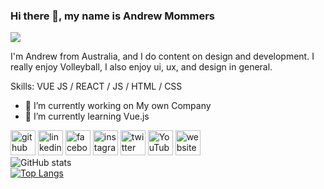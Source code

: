 ### Hi there 👋, my name is Andrew Mommers
![](https://pbs.twimg.com/profile_banners/1153474360008572928/1615435510/600x200)

I'm Andrew from Australia, and I do content on design and development. I really enjoy Volleyball, I also enjoy ui, ux, and design in general.

Skills: VUE JS / REACT / JS / HTML / CSS

- 🔭 I’m currently working on My own Company 
- 🌱 I’m currently learning Vue.js 


[<img src='https://cdn.jsdelivr.net/npm/simple-icons@3.0.1/icons/github.svg' alt='github' height='40'>](https://github.com/AndrewMommers)  [<img src='https://cdn.jsdelivr.net/npm/simple-icons@3.0.1/icons/linkedin.svg' alt='linkedin' height='40'>](https://www.linkedin.com/in/AndrewMommers/)  [<img src='https://cdn.jsdelivr.net/npm/simple-icons@3.0.1/icons/facebook.svg' alt='facebook' height='40'>](https://www.facebook.com/realandrewmommers)  [<img src='https://cdn.jsdelivr.net/npm/simple-icons@3.0.1/icons/instagram.svg' alt='instagram' height='40'>](https://www.instagram.com/andrewmommers/)  [<img src='https://cdn.jsdelivr.net/npm/simple-icons@3.0.1/icons/twitter.svg' alt='twitter' height='40'>](https://twitter.com/AndrewMommers)  [<img src='https://cdn.jsdelivr.net/npm/simple-icons@3.0.1/icons/youtube.svg' alt='YouTube' height='40'>](https://www.youtube.com/channel/UCA29_HG-Awi0lYjZFh5d-0g)  [<img src='https://cdn.jsdelivr.net/npm/simple-icons@3.0.1/icons/icloud.svg' alt='website' height='40'>](https://andrewmommers.com/)  
![GitHub stats](https://github-readme-stats.vercel.app/api?username=AndrewMommers&show_icons=true&theme=github_dark)  
[![Top Langs](https://github-readme-stats.vercel.app/api/top-langs/?username=AndrewMommers&theme=github_dark)](https://github.com/anuraghazra/github-readme-stats)
